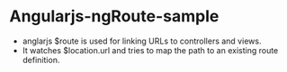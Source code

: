 # Angularjs-ngRoute-sample
- anglarjs $route is used for linking URLs to controllers and views.
- It watches $location.url and tries to map the path to an existing route definition.
